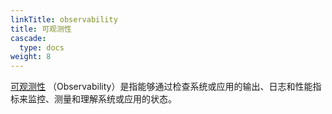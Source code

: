 ```yaml
---
linkTitle: observability
title: 可观测性
cascade:
  type: docs
weight: 8
---
```


[可观测性](https://www.redhat.com/zh-cn/topics/devops/what-is-observability)
（Observability）是指能够通过检查系统或应用的输出、日志和性能指标来监控、测量和理解系统或应用的状态。
